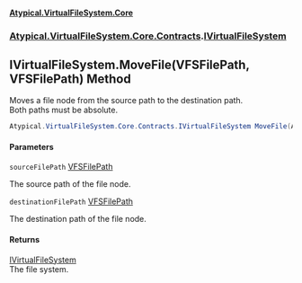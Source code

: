 #### [Atypical.VirtualFileSystem.Core](VirtualFileSystem.md 'VirtualFileSystem')
### [Atypical.VirtualFileSystem.Core.Contracts](VirtualFileSystem.md#Atypical.VirtualFileSystem.Core.Contracts 'Atypical.VirtualFileSystem.Core.Contracts').[IVirtualFileSystem](IVirtualFileSystem.md 'Atypical.VirtualFileSystem.Core.Contracts.IVirtualFileSystem')

## IVirtualFileSystem.MoveFile(VFSFilePath, VFSFilePath) Method

Moves a file node from the source path to the destination path.  
Both paths must be absolute.

```csharp
Atypical.VirtualFileSystem.Core.Contracts.IVirtualFileSystem MoveFile(Atypical.VirtualFileSystem.Core.VFSFilePath sourceFilePath, Atypical.VirtualFileSystem.Core.VFSFilePath destinationFilePath);
```
#### Parameters

<a name='Atypical.VirtualFileSystem.Core.Contracts.IVirtualFileSystem.MoveFile(Atypical.VirtualFileSystem.Core.VFSFilePath,Atypical.VirtualFileSystem.Core.VFSFilePath).sourceFilePath'></a>

`sourceFilePath` [VFSFilePath](VFSFilePath.md 'Atypical.VirtualFileSystem.Core.VFSFilePath')

The source path of the file node.

<a name='Atypical.VirtualFileSystem.Core.Contracts.IVirtualFileSystem.MoveFile(Atypical.VirtualFileSystem.Core.VFSFilePath,Atypical.VirtualFileSystem.Core.VFSFilePath).destinationFilePath'></a>

`destinationFilePath` [VFSFilePath](VFSFilePath.md 'Atypical.VirtualFileSystem.Core.VFSFilePath')

The destination path of the file node.

#### Returns
[IVirtualFileSystem](IVirtualFileSystem.md 'Atypical.VirtualFileSystem.Core.Contracts.IVirtualFileSystem')  
The file system.